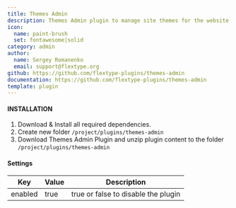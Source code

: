 ```yaml
---
title: Themes Admin
description: Themes Admin plugin to manage site themes for the website frontend.
icon:
  name: paint-brush
  set: fontawesome|solid
category: admin
author:
  name: Sergey Romanenko
  email: support@flextype.org
github: https://github.com/flextype-plugins/themes-admin
documentation: https://github.com/flextype-plugins/themes-admin
template: plugin
---
```


#### INSTALLATION

1. Download & Install all required dependencies.
2. Create new folder `/project/plugins/themes-admin`
3. Download Themes Admin Plugin and unzip plugin content to the folder `/project/plugins/themes-admin`

#### Settings

| Key | Value | Description |
|---|---|---|
| enabled | true | true or false to disable the plugin |
